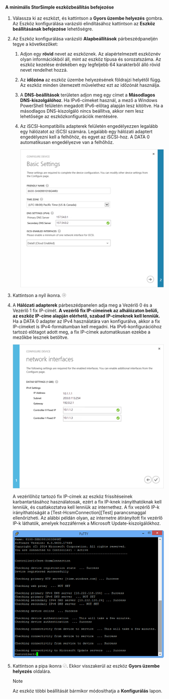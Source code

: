 <!--author=alkohli last changed: 9/17/15-->

#### <a name="to-complete-the-minimum-storsimple-device-setup"></a>A minimális StorSimple eszközbeállítás befejezése
1. Válassza ki az eszközt, és kattintson a **Gyors üzembe helyezés** gombra. Az Eszköz konfigurálása varázsló elindításához kattintson az **Eszköz beállításának befejezése** lehetőségre.
2. Az Eszköz konfigurálása varázsló **Alapbeállítások** párbeszédpaneljén tegye a következőket:
   
   1. Adjon egy **rövid** nevet az eszköznek. Az alapértelmezett eszköznév olyan információkból áll, mint az eszköz típusa és sorozatszáma. Az eszköz kezelése érdekében egy legfeljebb 64 karakterből álló rövid nevet rendelhet hozzá.
   2. Az **időzóna** az eszköz üzembe helyezésének földrajzi helyétől függ. Az eszköz minden ütemezett művelethez ezt az időzónát használja.
   3. A **DNS-beállítások** területen adjon meg egy címet a **Másodlagos DNS-kiszolgálóhoz**. Ha IPv6-címeket használ, a mező a Windows PowerShell felületén megadott IPv6-előtag alapján lesz kitöltve. 
      Ha a másodlagos DNS-kiszolgáló nincs beállítva, akkor nem lesz lehetősége az eszközkonfigurációk mentésére.
   4. Az iSCSI-kompatibilis adapterek felületén engedélyezzen legalább egy hálózatot az iSCSI számára. Legalább egy hálózati adaptert engedélyezni kell a felhőhöz, és egyet az iSCSI-hoz. A DATA 0 automatikusan engedélyezve van a felhőhöz.
      
      ![A StorSimple minimális eszközbeállításának alapbeállításai](./media/storsimple-complete-minimum-device-setup-u1/HCS_MinDeviceSetupBasicSettings1-include.png)
3. Kattintson a nyíl ikonra. ![StorSimple nyíl ikon](./media/storsimple-complete-minimum-device-setup/HCS_ArrowIcon-include.png)
4. A **Hálózati adapterek** párbeszédpanelen adja meg a Vezérlő 0 és a Vezérlő 1 fix IP-címét. **A vezérlő fix IP-címeinek az alhálózaton belüli, az eszköz IP-címe alapján elérhető, szabad IP-címeknek kell lenniük.** Ha a DATA 0 adapter az IPv4 használatára van konfigurálva, akkor a fix IP-címeket is IPv4-formátumban kell megadni. Ha IPv6-konfigurációhoz tartozó előtagot adott meg, a fix IP-címek automatikusan ezekbe a mezőkbe lesznek betöltve.

    ![A StorSimple minimális eszközbeállításának hálózati adapterei](./media/storsimple-complete-minimum-device-setup-u1/HCS_MinDeviceSetupNetworkInterfaces2-include.png)

    A vezérlőhöz tartozó fix IP-címek az eszköz frissítéseinek karbantartásához használatosak, ezért a fix IP-knek irányíthatóknak kell lenniük, és csatlakoztatva kell lenniük az internethez. A fix vezérlő IP-k irányíthatóságát a [Test-HcsmConnection][Test] parancsmaggal ellenőrizheti. Az alábbi példán olyan, az internetre átirányított fix vezérlő IP-k láthatók, amelyek hozzáférnek a Microsoft Update-kiszolgálókhoz. 

     ![Test-HcsmConnection irányítható IP-kkel](./media/storsimple-complete-minimum-device-setup-u1/Test-HcsmConnectionOutputRegisteredDevice.png)

1. Kattintson a pipa ikonra ![StorSimple pipa ikon](./media/storsimple-complete-minimum-device-setup/HCS_CheckIcon-include.png).
   Ekkor visszakerül az eszköz **Gyors üzembe helyezés** oldalára.
   
   > [!NOTE]
   > Az eszköz többi beállítását bármikor módosíthatja a **Konfigurálás** lapon.
   > 
   > 

<!--Link reference-->
[Tesztelés]: https://technet.microsoft.com/library/dn715782(v=wps.630).aspx

<!--HONumber=Nov16_HO2-->


